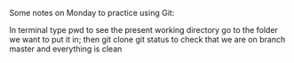 Some notes on Monday to practice using Git:

In terminal type pwd to see the present working directory
go to the folder we want to put it in; then git clone
git status to check that we are on branch master and everything is clean
